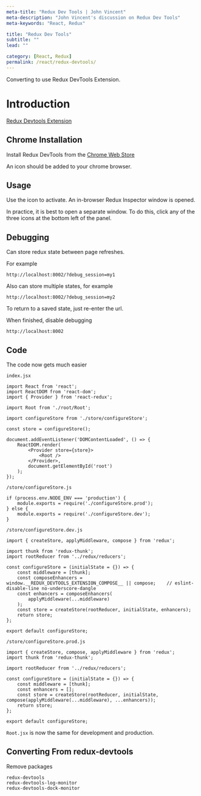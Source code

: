 ```yaml
---
meta-title: "Redux Dev Tools | John Vincent"
meta-description: "John Vincent's discussion on Redux Dev Tools"
meta-keywords: "React, Redux"

title: "Redux Dev Tools"
subtitle: ""
lead: ""

category: [React, Redux]
permalink: /react/redux-devtools/
---
```


Converting to use Redux DevTools Extension.

<!-- end -->

# Introduction

[Redux Devtools Extension](https://github.com/zalmoxisus/redux-devtools-extension)

## Chrome Installation

Install Redux DevTools from the [Chrome Web Store](https://chrome.google.com/webstore/detail/redux-devtools/lmhkpmbekcpmknklioeibfkpmmfibljd)

An icon should be added to your chrome browser.

## Usage

Use the icon to activate. An in-browser Redux Inspector window is opened. 

In practice, it is best to open a separate window. To do this, click any of the three icons at the bottom left of the panel.

## Debugging

Can store redux state between page refreshes.

For example

```
http://localhost:8002/?debug_session=my1
```

Also can store multiple states, for example

```
http://localhost:8002/?debug_session=my2
```

To return to a saved state, just re-enter the url.

When finished, disable debugging

```
http://localhost:8002
```

## Code

The code now gets much easier

`index.jsx`

```
import React from 'react';
import ReactDOM from 'react-dom';
import { Provider } from 'react-redux';

import Root from './root/Root';

import configureStore from './store/configureStore';

const store = configureStore();

document.addEventListener('DOMContentLoaded', () => {
	ReactDOM.render(
		<Provider store={store}>
			<Root />
		</Provider>,
		document.getElementById('root')
	);
});
```

`/store/configureStore.js`

```
if (process.env.NODE_ENV === 'production') {
	module.exports = require('./configureStore.prod');
} else {
	module.exports = require('./configureStore.dev');
}
```

`/store/configureStore.dev.js`

```
import { createStore, applyMiddleware, compose } from 'redux';

import thunk from 'redux-thunk';
import rootReducer from '../redux/reducers';

const configureStore = (initialState = {}) => {
	const middleware = [thunk];
	const composeEnhancers = window.__REDUX_DEVTOOLS_EXTENSION_COMPOSE__ || compose;	// eslint-disable-line no-underscore-dangle
	const enhancers = composeEnhancers(
		applyMiddleware(...middleware)
	);
	const store = createStore(rootReducer, initialState, enhancers);
	return store;
};

export default configureStore;
```

`/store/configureStore.prod.js`

```
import { createStore, compose, applyMiddleware } from 'redux';
import thunk from 'redux-thunk';

import rootReducer from '../redux/reducers';

const configureStore = (initialState = {}) => {
	const middleware = [thunk];
	const enhancers = [];
	const store = createStore(rootReducer, initialState, compose(applyMiddleware(...middleware), ...enhancers));
	return store;
};

export default configureStore;
```

`Root.jsx` is now the same for development and production.

## Converting From redux-devtools

Remove packages

```
redux-devtools
redux-devtools-log-monitor
redux-devtools-dock-monitor
```